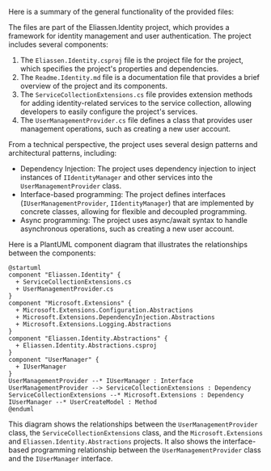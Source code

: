 Here is a summary of the general functionality of the provided files:

The files are part of the Eliassen.Identity project, which provides a framework for identity management and user authentication. The project includes several components:

1. The `Eliassen.Identity.csproj` file is the project file for the project, which specifies the project's properties and dependencies.
2. The `Readme.Identity.md` file is a documentation file that provides a brief overview of the project and its components.
3. The `ServiceCollectionExtensions.cs` file provides extension methods for adding identity-related services to the service collection, allowing developers to easily configure the project's services.
4. The `UserManagementProvider.cs` file defines a class that provides user management operations, such as creating a new user account.

From a technical perspective, the project uses several design patterns and architectural patterns, including:

* Dependency Injection: The project uses dependency injection to inject instances of `IIdentityManager` and other services into the `UserManagementProvider` class.
* Interface-based programming: The project defines interfaces (`IUserManagementProvider`, `IIdentityManager`) that are implemented by concrete classes, allowing for flexible and decoupled programming.
* Async programming: The project uses async/await syntax to handle asynchronous operations, such as creating a new user account.

Here is a PlantUML component diagram that illustrates the relationships between the components:

```plantuml
@startuml
component "Eliassen.Identity" {
  + ServiceCollectionExtensions.cs
  + UserManagementProvider.cs
}
component "Microsoft.Extensions" {
  + Microsoft.Extensions.Configuration.Abstractions
  + Microsoft.Extensions.DependencyInjection.Abstractions
  + Microsoft.Extensions.Logging.Abstractions
}
component "Eliassen.Identity.Abstractions" {
  + Eliassen.Identity.Abstractions.csproj
}
component "UserManager" {
  + IUserManager
}
UserManagementProvider --* IUserManager : Interface
UserManagementProvider --> ServiceCollectionExtensions : Dependency
ServiceCollectionExtensions --* Microsoft.Extensions : Dependency
IUserManager --* UserCreateModel : Method
@enduml
```

This diagram shows the relationships between the `UserManagementProvider` class, the `ServiceCollectionExtensions` class, and the `Microsoft.Extensions` and `Eliassen.Identity.Abstractions` projects. It also shows the interface-based programming relationship between the `UserManagementProvider` class and the `IUserManager` interface.